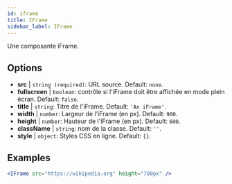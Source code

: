```yaml
---
id: iframe 
title: IFrame
sidebar_label: IFrame
---
```


Une composante iFrame.

## Options

* __src__ | `string (required)`: URL source. Default: `none`.
* __fullscreen__ | `boolean`: contrôle si l'iFrame doit être affichée en mode plein écran. Default: `false`.
* __title__ | `string`: Titre de l'iFrame. Default: `'An iFrame'`.
* __width__ | `number`: Largeur de l'iFrame (en px). Default: `900`.
* __height__ | `number`: Hauteur de l'iFrame (en px). Default: `600`.
* __className__ | `string`: nom de la classe. Default: `''`.
* __style__ | `object`: Styles CSS en ligne. Default: `{}`.


## Examples

```jsx live
<IFrame src="https://wikipedia.org" height="700px" />
``` 

